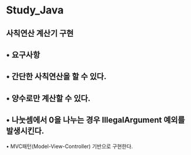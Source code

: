 # Study_Java
사칙연산 계산기 구현
--
• 요구사항
--
• 간단한 사칙연산을 할 수 있다.
--
• 양수로만 계산할 수 있다.
--
• 나눗셈에서 0을 나누는 경우 IllegalArgument 예외를 발생시킨다.
--
• MVC패턴(Model-View-Controller) 기반으로 구현한다.
